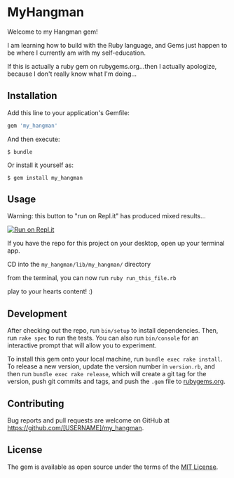 # MyHangman

Welcome to my Hangman gem! 

I am learning how to build with the Ruby language, and Gems just happen to be where I currently am with my self-education. 

If this is actually a ruby gem on rubygems.org...then I actually apologize, because I don't really know what I'm doing...

## Installation

Add this line to your application's Gemfile:

```ruby
gem 'my_hangman'
```

And then execute:

    $ bundle

Or install it yourself as:

    $ gem install my_hangman

## Usage

Warning: this button to "run on Repl.it" has produced mixed results...

[![Run on Repl.it](https://repl.it/badge/github/MarchandMD/my_hangman)](https://repl.it/github/MarchandMD/my_hangman)

If you have the repo for this project on your desktop, open up your terminal app.  

CD into the `my_hangman/lib/my_hangman/` directory  

from the terminal, you can now run `ruby run_this_file.rb`  

play to your hearts content! :)

## Development

After checking out the repo, run `bin/setup` to install dependencies. Then, run `rake spec` to run the tests. You can also run `bin/console` for an interactive prompt that will allow you to experiment.

To install this gem onto your local machine, run `bundle exec rake install`. To release a new version, update the version number in `version.rb`, and then run `bundle exec rake release`, which will create a git tag for the version, push git commits and tags, and push the `.gem` file to [rubygems.org](https://rubygems.org).

## Contributing

Bug reports and pull requests are welcome on GitHub at https://github.com/[USERNAME]/my_hangman.

## License

The gem is available as open source under the terms of the [MIT License](https://opensource.org/licenses/MIT).
